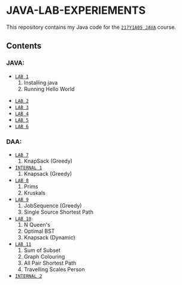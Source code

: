 # JAVA-LAB-EXPERIEMENTS

This repository contains my Java code for the [`217Y1A05 JAVA`](https://github.com/srinu2003/217Y1A05C0-JAVA) course.

## Contents 
### JAVA:
- [`LAB 1`](<LAB 1>)
    1. Installing java
    2. Running Hello World
+ [`LAB 2`](<LAB 2>)
+ [`LAB 3`](<LAB 3>)
+ [`LAB 4`](<LAB 4>)
+ [`LAB 5`](<LAB 5>)
+ [`LAB 6`](<LAB 6>)

### DAA:
- [`LAB 7`](<LAB 7>)
    1. KnapSack (Greedy)
    <!-- 2. -->
- [`INTERNAL 1`](<INTERNAL 1>)
    1. Knapsack (Greedy)
- [`LAB 8`](<LAB 8>)
    1. Prims
    2. Kruskals
- [`LAB 9`](<LAB 9>)
    1. JobSequence (Greedy)
    <!-- 2. JobSequence -->
    3. Single Source Shortest Path
- [`LAB 10`](<LAB 10>)
    1. N Queen's
    2. Optimal BST
    3. Knapsack (Dynamic)
- [`LAB 11`](<LAB 11>)
    1. Sum of Subset
    2. Graph Colouring
    3. All Pair Shortest Path
    4. Travelling Scales Person
- [`INTERNAL 2`](<INTERNAL 2>)
<!-- ## License

This repository is licensed under the MLRITM License.
I hope this is helpful! Let me know if you have any other questions. -->
